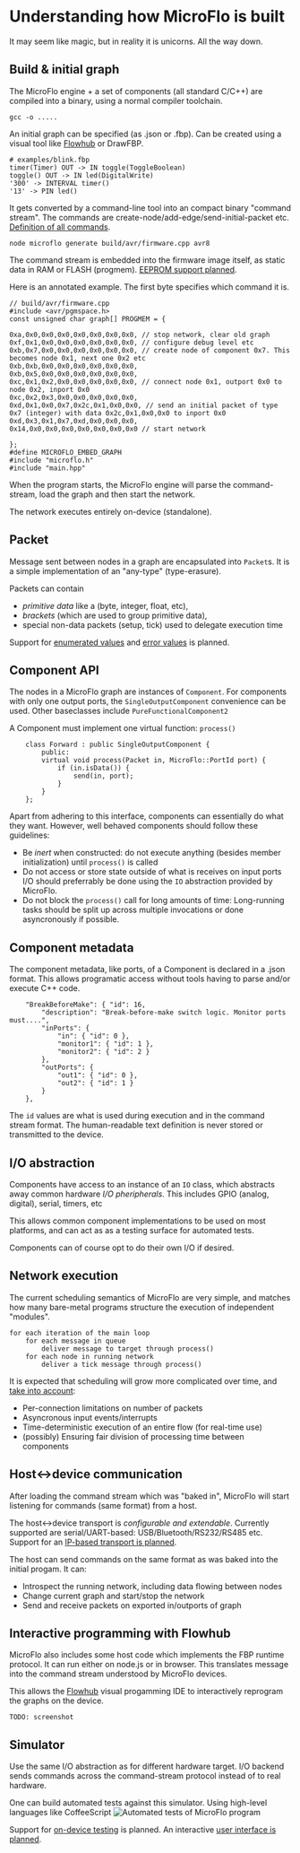 
Understanding how MicroFlo is built
======================================

It may seem like magic, but in reality it is unicorns. All the way down.

Build & initial graph
---------------------

The MicroFlo engine + a set of components (all standard C/C++) are compiled into a binary,
using a normal compiler toolchain.

    gcc -o .....

An initial graph can be specified (as .json or .fbp).
Can be created using a visual tool like [Flowhub](http://flowhub.io) or DrawFBP.

    # examples/blink.fbp 
    timer(Timer) OUT -> IN toggle(ToggleBoolean)
    toggle() OUT -> IN led(DigitalWrite)
    '300' -> INTERVAL timer()
    '13' -> PIN led()

It gets converted by a command-line tool into an compact binary "command stream".
The commands are create-node/add-edge/send-initial-packet etc.
[Definition of all commands](../microflo/commandformat.json).

    node microflo generate build/avr/firmware.cpp avr8

The command stream is embedded into the firmware image itself, as static data in RAM or FLASH (progmem).
[EEPROM support planned](https://github.com/jonnor/microflo/issues/7).

Here is an annotated example. The first byte specifies which command it is.

    // build/avr/firmware.cpp 
    #include <avr/pgmspace.h>
    const unsigned char graph[] PROGMEM = {
     
    0xa,0x0,0x0,0x0,0x0,0x0,0x0,0x0, // stop network, clear old graph
    0xf,0x1,0x0,0x0,0x0,0x0,0x0,0x0, // configure debug level etc
    0xb,0x7,0x0,0x0,0x0,0x0,0x0,0x0, // create node of component 0x7. This becomes node 0x1, next one 0x2 etc
    0xb,0xb,0x0,0x0,0x0,0x0,0x0,0x0,
    0xb,0x5,0x0,0x0,0x0,0x0,0x0,0x0,
    0xc,0x1,0x2,0x0,0x0,0x0,0x0,0x0, // connect node 0x1, outport 0x0 to node 0x2, inport 0x0
    0xc,0x2,0x3,0x0,0x0,0x0,0x0,0x0,
    0xd,0x1,0x0,0x7,0x2c,0x1,0x0,0x0, // send an initial packet of type 0x7 (integer) with data 0x2c,0x1,0x0,0x0 to inport 0x0
    0xd,0x3,0x1,0x7,0xd,0x0,0x0,0x0,
    0x14,0x0,0x0,0x0,0x0,0x0,0x0,0x0 // start network
     
    };
    #define MICROFLO_EMBED_GRAPH
    #include "microflo.h"
    #include "main.hpp"


When the program starts, the MicroFlo engine will parse the command-stream,
load the graph and then start the network.

The network executes entirely on-device (standalone).

Packet
-------

Message sent between nodes in a graph are encapsulated into `Packet`s.
It is a simple implementation of an "any-type" (type-erasure).

Packets can contain

* *primitive data* like a (byte, integer, float, etc),
* *brackets* (which are used to group primitive data),
* special non-data packets (setup, tick) used to delegate execution time

Support for [enumerated values](https://github.com/jonnor/microflo/issues/33)
and [error values](https://github.com/jonnor/microflo/issues/6) is planned.

Component API
-------------

The nodes in a MicroFlo graph are instances of `Component`.
For components with only one output ports, the `SingleOutputComponent` convenience can be used.
Other baseclasses include `PureFunctionalComponent2`

A Component must implement one virtual function: `process()`

        class Forward : public SingleOutputComponent {
            public:
            virtual void process(Packet in, MicroFlo::PortId port) {
                if (in.isData()) {
                    send(in, port);
                }
            }
        };

Apart from adhering to this interface, components can essentially do what they want.
However, well behaved components should follow these guidelines:

* Be *inert* when constructed: do not execute anything (besides member initialization) until `process()` is called
* Do not access or store state outside of what is receives on input ports
I/O should preferrably be done using the `IO` abstraction provided by MicroFlo.
* Do not block the `process()` call for long amounts of time:
Long-running tasks should be split up across multiple invocations or done asyncronously if possible.

Component metadata
--------------------

The component metadata, like ports, of a Component is declared in a .json format.
This allows programatic access without tools having to parse and/or execute C++ code.

        "BreakBeforeMake": { "id": 16,
            "description": "Break-before-make switch logic. Monitor ports must....",
            "inPorts": {
                "in": { "id": 0 },
                "monitor1": { "id": 1 },
                "monitor2": { "id": 2 }
            },
            "outPorts": {
                "out1": { "id": 0 },
                "out2": { "id": 1 }
            }
        },

The `id` values are what is used during execution and in the command stream format.
The human-readable text definition is never stored or transmitted to the device.

I/O abstraction
-----------------

Components have access to an instance of an `IO` class, which abstracts away common hardware *I/O pheripherals*.
This includes GPIO (analog, digital), serial, timers, etc

This allows common component implementations to be used on most platforms,
and can act as as a testing surface for automated tests.

Components can of course opt to do their own I/O if desired.

Network execution
------------------

The current scheduling semantics of MicroFlo are very simple,
and matches how many bare-metal programs structure the execution of independent "modules".

    for each iteration of the main loop
        for each message in queue
            deliver message to target through process()
        for each node in running network
            deliver a tick message through process()

It is expected that scheduling will grow more complicated over time,
and [take into account](https://github.com/jonnor/microflo/issues/39):

* Per-connection limitations on number of packets
* Asyncronous input events/interrupts
* Time-deterministic execution of an entire flow (for real-time use)
* (possibly) Ensuring fair division of processing time between components


Host<->device communication
------------------------

After loading the command stream which was "baked in",
MicroFlo will start listening for commands (same format) from a host.

The host<->device transport is *configurable and extendable*.
Currently supported are serial/UART-based: USB/Bluetooth/RS232/RS485 etc.
Support for an [IP-based transport is planned](https://github.com/jonnor/microflo/issues/38).

The host can send commands on the same format as was baked into the initial progam.
It can:

* Introspect the running network, including data flowing between nodes
* Change current graph and start/stop the network
* Send and receive packets on exported in/outports of graph

Interactive programming with Flowhub
-------------------------------------

MicroFlo also includes some host code which implements the FBP runtime protocol.
It can run either on node.js or in browser.
This translates message into the command stream understood by MicroFlo devices.

This allows the [Flowhub](http://flowhub.io) visual progamming IDE to interactively
reprogram the graphs on the device.

    TODO: screenshot


Simulator
----------

Use the same I/O abstraction as for different hardware target.
I/O backend sends commands across the command-stream protocol instead of to real hardware.

One can build automated tests against this simulator. Using high-level languages like CoffeeScript
![Automated tests of MicroFlo program](https://pbs.twimg.com/media/Be7H7DiCIAA9nvX.png)

Support for [on-device testing](https://github.com/jonnor/microflo/issues/13) is planned.
An interactive [user interface is planned](https://github.com/jonnor/microflo/issues/9).

